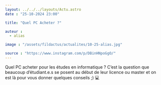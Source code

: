 ```yaml
---
layout: ../../../layouts/Actu.astro
date : "25-10-2024 23:00"

title: "Quel PC Acheter ?"

auteur :
  - alias

image : "/assets/fildactus/actualites/10-25-alias.jpg"

source : "https://www.instagram.com/p/DBinHNpoGgO/"
---
```


Quel PC acheter pour les études en informatique ?
C’est la question que beaucoup d’étudiant.e.s se posent au début de leur licence ou master et on est là pour vous donner quelques conseils ;) 💻